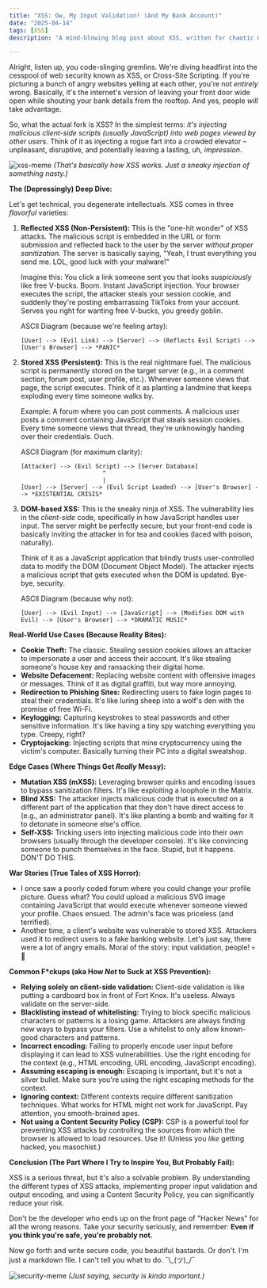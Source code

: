```yaml
---
title: "XSS: Ow, My Input Validation! (And My Bank Account)"
date: "2025-04-14"
tags: [XSS]
description: "A mind-blowing blog post about XSS, written for chaotic Gen Z engineers. Because who needs sleep anyway?"

---
```


Alright, listen up, you code-slinging gremlins. We're diving headfirst into the cesspool of web security known as XSS, or Cross-Site Scripting. If you're picturing a bunch of angry websites yelling at each other, you're not *entirely* wrong. Basically, it's the internet's version of leaving your front door wide open while shouting your bank details from the rooftop. And yes, people *will* take advantage.

So, what the actual fork is XSS? In the simplest terms: *it's injecting malicious client-side scripts (usually JavaScript) into web pages viewed by other users.* Think of it as injecting a rogue fart into a crowded elevator – unpleasant, disruptive, and potentially leaving a lasting, uh, *impression*.

![xss-meme](https://i.imgflip.com/30r32a.jpg)
*(That's basically how XSS works. Just a sneaky injection of something nasty.)*

**The (Depressingly) Deep Dive:**

Let's get technical, you degenerate intellectuals. XSS comes in three *flavorful* varieties:

1.  **Reflected XSS (Non-Persistent):** This is the "one-hit wonder" of XSS attacks. The malicious script is embedded in the URL or form submission and reflected back to the user by the server *without proper sanitization*. The server is basically saying, "Yeah, I trust everything you send me. LOL, good luck with your malware!"

    Imagine this: You click a link someone sent you that looks *suspiciously* like free V-bucks. Boom. Instant JavaScript injection. Your browser executes the script, the attacker steals your session cookie, and suddenly they're posting embarrassing TikToks from your account. Serves you right for wanting free V-bucks, you greedy goblin.

    ASCII Diagram (because we're feeling artsy):

    ```
    [User] --> (Evil Link) --> [Server] --> (Reflects Evil Script) --> [User's Browser] --> *PANIC*
    ```

2.  **Stored XSS (Persistent):** This is the real nightmare fuel. The malicious script is permanently stored on the target server (e.g., in a comment section, forum post, user profile, etc.). Whenever someone views that page, the script executes. Think of it as planting a landmine that keeps exploding every time someone walks by.

    Example: A forum where you can post comments. A malicious user posts a comment containing JavaScript that steals session cookies. Every time someone views that thread, they're unknowingly handing over their credentials. Ouch.

    ASCII Diagram (for maximum clarity):

    ```
    [Attacker] --> (Evil Script) --> [Server Database]
                           ^
                           |
    [User] --> [Server] --> (Evil Script Loaded) --> [User's Browser] --> *EXISTENTIAL CRISIS*
    ```

3.  **DOM-based XSS:** This is the sneaky ninja of XSS. The vulnerability lies in the *client-side* code, specifically in how JavaScript handles user input. The server might be perfectly secure, but your front-end code is basically inviting the attacker in for tea and cookies (laced with poison, naturally).

    Think of it as a JavaScript application that blindly trusts user-controlled data to modify the DOM (Document Object Model). The attacker injects a malicious script that gets executed when the DOM is updated. Bye-bye, security.

    ASCII Diagram (because why not):

    ```
    [User] --> (Evil Input) --> [JavaScript] --> (Modifies DOM with Evil) --> [User's Browser] --> *DRAMATIC MUSIC*
    ```

**Real-World Use Cases (Because Reality Bites):**

*   **Cookie Theft:** The classic. Stealing session cookies allows an attacker to impersonate a user and access their account. It's like stealing someone's house key and ransacking their digital home.
*   **Website Defacement:** Replacing website content with offensive images or messages. Think of it as digital graffiti, but way more annoying.
*   **Redirection to Phishing Sites:** Redirecting users to fake login pages to steal their credentials. It's like luring sheep into a wolf's den with the promise of free Wi-Fi.
*   **Keylogging:** Capturing keystrokes to steal passwords and other sensitive information. It's like having a tiny spy watching everything you type. Creepy, right?
*   **Cryptojacking:** Injecting scripts that mine cryptocurrency using the victim's computer. Basically turning their PC into a digital sweatshop.

**Edge Cases (Where Things Get *Really* Messy):**

*   **Mutation XSS (mXSS):** Leveraging browser quirks and encoding issues to bypass sanitization filters. It's like exploiting a loophole in the Matrix.
*   **Blind XSS:** The attacker injects malicious code that is executed on a different part of the application that they don't have direct access to (e.g., an administrator panel). It's like planting a bomb and waiting for it to detonate in someone else's office.
*   **Self-XSS:** Tricking users into injecting malicious code into their *own* browsers (usually through the developer console). It's like convincing someone to punch themselves in the face. Stupid, but it happens. DON'T DO THIS.

**War Stories (True Tales of XSS Horror):**

*   I once saw a poorly coded forum where you could change your profile picture. Guess what? You could upload a malicious SVG image containing JavaScript that would execute whenever someone viewed your profile. Chaos ensued. The admin's face was priceless (and terrified).
*   Another time, a client's website was vulnerable to stored XSS. Attackers used it to redirect users to a fake banking website. Let's just say, there were a lot of angry emails. Moral of the story: input validation, people! 💀🙏

**Common F\*ckups (aka How *Not* to Suck at XSS Prevention):**

*   **Relying solely on client-side validation:** Client-side validation is like putting a cardboard box in front of Fort Knox. It's useless. Always validate on the server-side.
*   **Blacklisting instead of whitelisting:** Trying to block specific malicious characters or patterns is a losing game. Attackers are always finding new ways to bypass your filters. Use a whitelist to only allow known-good characters and patterns.
*   **Incorrect encoding:** Failing to properly encode user input before displaying it can lead to XSS vulnerabilities. Use the right encoding for the context (e.g., HTML encoding, URL encoding, JavaScript encoding).
*   **Assuming escaping is enough:** Escaping is important, but it's not a silver bullet. Make sure you're using the right escaping methods for the context.
*   **Ignoring context:** Different contexts require different sanitization techniques. What works for HTML might not work for JavaScript. Pay attention, you smooth-brained apes.
*   **Not using a Content Security Policy (CSP):** CSP is a powerful tool for preventing XSS attacks by controlling the sources from which the browser is allowed to load resources. Use it! (Unless you *like* getting hacked, you masochist.)

**Conclusion (The Part Where I Try to Inspire You, But Probably Fail):**

XSS is a serious threat, but it's also a solvable problem. By understanding the different types of XSS attacks, implementing proper input validation and output encoding, and using a Content Security Policy, you can significantly reduce your risk.

Don't be the developer who ends up on the front page of "Hacker News" for all the wrong reasons. Take your security seriously, and remember: **Even if you think you're safe, you're probably not.**

Now go forth and write secure code, you beautiful bastards. Or don't. I'm just a markdown file. I can't tell you what to do. ¯\\\_(ツ)\_/¯

![security-meme](https://i.kym-cdn.com/photos/images/newsfeed/001/926/106/d79.jpg)
*(Just saying, security is kinda important.)*
